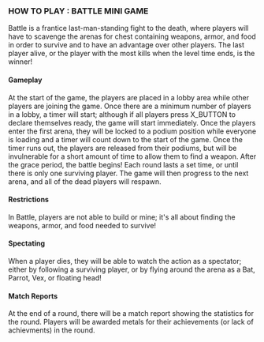 ### HOW TO PLAY : BATTLE MINI GAME

Battle is a frantice last-man-standing fight to the death, where players will have to scavenge the arenas for chest containing weapons, armor, and food in order to survive and to have an advantage over other players.
The last player alive, or the player with the most kills when the level time ends, is the winner!

#### Gameplay
At the start of the game, the players are placed in a lobby area while other players are joining the game. Once there are a minimum number of players in a lobby, a timer will start; although if all players press X_BUTTON to declare themselves ready, the game will start immediately.
Once the players enter the first arena, they will be locked to a podium position while everyone is loading and a timer will count down to the start of the game. Once the timer runs out, the players are released from their podiums, but will be invulnerable for a short amount of time to allow them to find a weapon.
After the grace period, the battle begins!
Each round lasts a set time, or until there is only one surviving player. The game will then progress to the next arena, and all of the dead players will respawn.

#### Restrictions
In Battle, players are not able to build or mine; it's all about finding the weapons, armor, and food needed to survive!

#### Spectating
When a player dies, they will be able to watch the action as a spectator; either by following a surviving player, or by flying around the arena as a Bat, Parrot, Vex, or floating head!

#### Match Reports
At the end of a round, there will be a match report showing the statistics for the round.
Players will be awarded metals for their achievements (or lack of achievments) in the round.